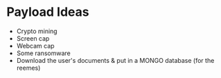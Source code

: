 # Payload Ideas

* Crypto mining
* Screen cap
* Webcam cap
* Some ransomware
* Download the user's documents & put in a MONGO database (for the reemes)
